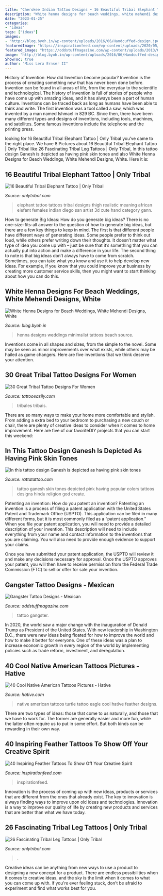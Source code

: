 ```yaml
---
title: "Cherokee Indian Tattoo Designs ~ 16 Beautiful Tribal Elephant Tattoo"
description: "White henna designs for beach weddings, white mehendi designs, white"
date: "2023-01-25"
categories:
- "ideas"
tags: ["ideas"]
images:
- "http://blog.byoh.in/wp-content/uploads/2016/06/Handcuffed-design.jpg"
featuredImage: "https://inspirationfeed.com/wp-content/uploads/2020/05/Feather-Tattoo-2.jpg"
featured_image: "https://oddstuffmagazine.com/wp-content/uploads/2013/09/Mexican-tattoo-designs-7-531x800.jpg"
image: "http://blog.byoh.in/wp-content/uploads/2016/06/Handcuffed-design.jpg"
ShowToc: true
author: "Miss Lera Ernser II"
---
```



History of Invention: How did Invention become popular?
Invention is the process of creating something new that has never been done before. Invention can be found in all areas of life, from the everyday to the scientific and technological. The history of invention is full of stories of people who have come up with amazing ideas, and it has always been a part of human culture. Inventions can be traced back as long as humans have been able to think and write. The first invention was a tool called a saw, which was invented by a man named Ishmael in 829 BC. Since then, there have been many different types and designs of inventions, including tools, machines, and satellites. Some famous inventions include the telephone and the printing press.

	

		
looking for 16 Beautiful Tribal Elephant Tattoo | Only Tribal you've came to the right place. We have 8 Pictures about 16 Beautiful Tribal Elephant Tattoo | Only Tribal like 26 Fascinating Tribal Leg Tattoos | Only Tribal, In this tattoo design Ganesh is depicted as having pink skin tones and also White Henna Designs for Beach Weddings, White Mehendi Designs, White. Here it is:
		
    
## 16 Beautiful Tribal Elephant Tattoo | Only Tribal

<img loading=lazy src="http://www.onlytribal.com/wp-content/uploads/2015/12/Tribal-Elephant-Tattoo-on-Thigh.jpg" onerror="this.onerror=null;this.src='https://tse3.mm.bing.net/th?id=OIP.M6l8GhA3gNikN_rkMKt-BQHaLH&amp;pid=15.1';" alt="16 Beautiful Tribal Elephant Tattoo | Only Tribal">

_Source: onlytribal.com_

>elephant tattoo tattoos tribal designs thigh realistic meaning african elefant females indian diego san artist 3d cute hand category gann. 

	

How to generate Big Ideas: How do you generate big ideas?
There is no one-size-fits-all answer to the question of how to generate big ideas, but there are a few key things to keep in mind. The first is that different people have different ways of generating ideas. Some people prefer to think out loud, while others prefer writing down their thoughts. It doesn’t matter what type of idea you come up with – just be sure that it’s something that you can actually put into action and make a difference in your life. 
The second thing to note is that big ideas don’t always have to come from scratch. Sometimes, you can take what you know and use it to help develop new ideas. For example, if you know that you could improve your business by creating more customer service skills, then you might want to start thinking about how you can do this.

    
## White Henna Designs For Beach Weddings, White Mehendi Designs, White

<img loading=lazy src="http://blog.byoh.in/wp-content/uploads/2016/06/Handcuffed-design.jpg" onerror="this.onerror=null;this.src='https://tse1.mm.bing.net/th?id=OIP.R7_DyKxOd_9SvwXJhYcEDAHaHa&amp;pid=15.1';" alt="White Henna Designs for Beach Weddings, White Mehendi Designs, White">

_Source: blog.byoh.in_

>henna designs weddings minimalist tattoos beach source. 

	

Inventions come in all shapes and sizes, from the simple to the novel. Some may be seen as minor improvements over what exists, while others may be hailed as game changers. Here are five inventions that we think deserve your attention.

    
## 30 Great Tribal Tattoo Designs For Women

<img loading=lazy src="http://www.tattooeasily.com/wp-content/uploads/2013/04/tribal-tattoos-for-girls-3.jpg" onerror="this.onerror=null;this.src='https://tse4.mm.bing.net/th?id=OIP.aOBa8IyiLKnwB5dRI_292wHaJy&amp;pid=15.1';" alt="30 Great Tribal Tattoo Designs For Women">

_Source: tattooeasily.com_

>tribales tribais. 

	

There are so many ways to make your home more comfortable and stylish. From adding a extra bed to your bedroom to purchasing a new couch or chair, there are plenty of creative ideas to consider when it comes to home improvement. Here are five of our favoriteDIY projects that you can start this weekend: 

    
## In This Tattoo Design Ganesh Is Depicted As Having Pink Skin Tones

<img loading=lazy src="http://rattatattoo.com/wp-content/uploads/2012/11/In-this-tattoo-design-Ganesh-is-depicted-as-having-pink-skin-tones.-Other-popular-colors-are-blue-and-green..jpg" onerror="this.onerror=null;this.src='https://tse2.mm.bing.net/th?id=OIP.PyewheIkjhNHiJoZAuuyIgHaLH&amp;pid=15.1';" alt="In this tattoo design Ganesh is depicted as having pink skin tones">

_Source: rattatattoo.com_

>tattoo ganesh skin tones depicted pink having popular colors tattoos designs hindu religion god create. 

	

Patenting an invention: How do you patent an invention?
Patenting an invention is a process of filing a patent application with the United States Patent and Trademark Office (USPTO). This application can be filed in many different forms, but it is most commonly filed as a “patent application.”
When you file your patent application, you will need to provide a detailed description of your invention. This description will need to include everything from your name and contact information to the inventions that you are claiming. You will also need to provide enough evidence to support your claims.

Once you have submitted your patent application, the USPTO will review it and make any decisions necessary for approval. Once the USPTO approves your patent, you will then have to receive permission from the Federal Trade Commission (FTC) to sell or offer for sale your invention.

    
## Gangster Tattoo Designs - Mexican

<img loading=lazy src="https://oddstuffmagazine.com/wp-content/uploads/2013/09/Mexican-tattoo-designs-7-531x800.jpg" onerror="this.onerror=null;this.src='https://tse2.mm.bing.net/th?id=OIP.AeofST1O_Qt9iX7l5UfeMwHaLK&amp;pid=15.1';" alt="Gangster Tattoo Designs - Mexican">

_Source: oddstuffmagazine.com_

>tattoo gangster. 

	

In 2020, the world saw a major change with the inauguration of Donald Trump as President of the United States. With new leadership in Washington D.C., there were new ideas being floated for how to improve the world and how to make it better for everyone. One of these ideas was a plan to increase economic growth in every region of the world by implementing policies such as trade reform, investment, and deregulation.

    
## 40 Cool Native American Tattoos Pictures - Hative

<img loading=lazy src="https://hative.com/wp-content/uploads/2013/04/native-american-turtle-tattoo-01.jpg" onerror="this.onerror=null;this.src='https://tse3.mm.bing.net/th?id=OIP.KUo7qBQmGBa5tynAP88LXQHaJ4&amp;pid=15.1';" alt="40 Cool Native American Tattoos Pictures - Hative">

_Source: hative.com_

>native american tattoos turtle tattoo eagle cool hative feather designs. 

	

There are two types of ideas: those that come to us naturally, and those that we have to work for. The former are generally easier and more fun, while the latter often require us to put in some effort. But both kinds can be rewarding in their own way.

    
## 40 Inspiring Feather Tattoos To Show Off Your Creative Spirit

<img loading=lazy src="https://inspirationfeed.com/wp-content/uploads/2020/05/Feather-Tattoo-2.jpg" onerror="this.onerror=null;this.src='https://tse3.mm.bing.net/th?id=OIP.9nQ8qN7h7k1TrrMvUOgdIwHaKS&amp;pid=15.1';" alt="40 Inspiring Feather Tattoos To Show Off Your Creative Spirit">

_Source: inspirationfeed.com_

>inspirationfeed. 

	

Innovation is the process of coming up with new ideas, products or services that are different from the ones that already exist. The key to innovation is always finding ways to improve upon old ideas and technologies. Innovation is a way to improve our quality of life by creating new products and services that are better than what we have today.

    
## 26 Fascinating Tribal Leg Tattoos | Only Tribal

<img loading=lazy src="https://www.onlytribal.com/wp-content/uploads/2015/12/Full-Leg-Tribal-Tattoos.jpg" onerror="this.onerror=null;this.src='https://tse3.mm.bing.net/th?id=OIP.eGX_suo0UfYNcZuI8iWUUAAAAA&amp;pid=15.1';" alt="26 Fascinating Tribal Leg Tattoos | Only Tribal">

_Source: onlytribal.com_

>. 

	

Creative ideas can be anything from new ways to use a product to designing a new concept for a product. There are endless possibilities when it comes to creative ideas, and the sky is the limit when it comes to what you can come up with. If you're ever feeling stuck, don't be afraid to experiment and find what works best for you.


